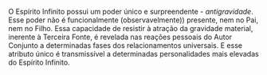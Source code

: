 ﻿O Espírito Infinito possui um poder único e surpreendente - <I>antigravidade</I>. Esse poder não é funcionalmente (observavelmente)) presente, nem no Pai, nem no Filho. Essa capacidade de resistir à atração da gravidade material, inerente à Terceira Fonte, é revelada nas reações pessoais do Autor Conjunto a determinadas fases dos relacionamentos universais. E esse atributo único é transmissível a determinadas personalidades mais elevadas do Espírito Infinito.